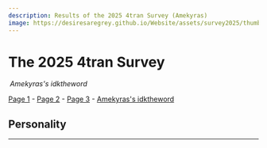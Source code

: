```yaml
---
description: Results of the 2025 4tran Survey (Amekyras)
image: https://desiresaregrey.github.io/Website/assets/survey2025/thumb.png
---
```

<script src="https://cdn.jsdelivr.net/npm/apexcharts"></script>
<script src="../../4transurvey2025.js?4"></script>
<!-- js is gonna make me 41 :( -->

# The 2025 4tran Survey
<h6 style="margin: 0 0.2rem">Amekyras's idktheword</h6>

[Page 1](../) - [Page 2](../2) - [Page 3](../3) - [Amekyras's idktheword]()

## Personality


___

